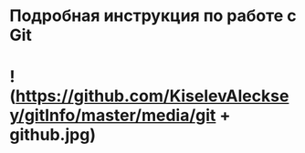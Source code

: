 # Подробная инструкция по работе с Git

# !(https://github.com/KiselevAlecksey/gitInfo/master/media/git + github.jpg)